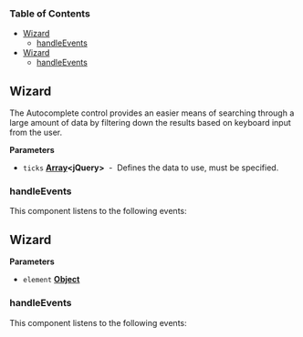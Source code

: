 <!-- Generated by documentation.js. Update this documentation by updating the source code. -->

### Table of Contents

-   [Wizard](#wizard)
    -   [handleEvents](#handleevents)
-   [Wizard](#wizard-1)
    -   [handleEvents](#handleevents-1)

## Wizard

The Autocomplete control provides an easier means of searching through a large amount of data by filtering down the results based on keyboard input from the user.

**Parameters**

-   `ticks` **[Array](https://developer.mozilla.org/en-US/docs/Web/JavaScript/Reference/Global_Objects/Array)&lt;jQuery>**  -  Defines the data to use, must be specified.

### handleEvents

This component listens to the following events:

## Wizard

**Parameters**

-   `element` **[Object](https://developer.mozilla.org/en-US/docs/Web/JavaScript/Reference/Global_Objects/Object)** 

### handleEvents

This component listens to the following events:
